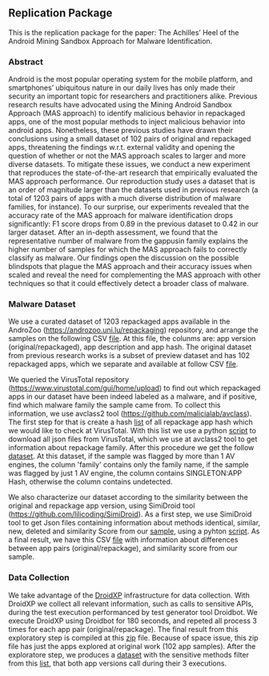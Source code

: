 ## Replication Package

This is the replication package for the paper: The Achilles’ Heel of the Android Mining Sandbox Approach for Malware Identification.

### Abstract

Android is the most popular operating system for the mobile platform, and smartphones’ ubiquitous nature in our daily lives has only made their security an important topic for researchers and practitioners alike. Previous research results have advocated using the Mining Android Sandbox Approach (MAS approach) to identify malicious behavior in repackaged apps, one of the most popular methods to inject malicious behavior into android apps. Nonetheless, these previous studies have drawn their conclusions using a small dataset of 102 pairs of original and repackaged apps, threatening the findings w.r.t. external validity and opening the question of whether or not the MAS approach scales to larger and more diverse datasets. To mitigate these issues, we conduct a new experiment that reproduces the state-of-the-art research that empirically evaluated the MAS approach performance. Our reproduction study uses a dataset that is an order of magnitude larger than the datasets used in previous research (a total of 1203 pairs of apps with a much diverse distribution of malware families, for instance). To our surprise, our experiments revealed that the accuracy rate of the MAS approach for malware identification drops significantly: F1 score drops from 0.89 in the previous dataset to 0.42 in our larger dataset. After an in-depth assessment, we found that the
representative number of malware from the gappusin family explains the higher number of samples for which the MAS approach fails to correctly classify as malware. Our findings open the discussion on the possible blindspots that plague the MAS approach and their accuracy issues when scaled and reveal the need for complementing the MAS approach with other techniques so that it could effectively detect a broader class of malware.

### Malware Dataset

We use a curated dataset of 1203 repackaged apps available in the AndroZoo (https://androzoo.uni.lu/repackaging) repository, and arrange the samples on the following CSV [file](../paper-droidxptrace-results-F55A/appsHash.csv). At this file, the colunms are: app version (original/repackaged), app description and app hash. The original dataset from previous research works is a subset of preview dataset and has 102 repackaged apps, which we separate and available at follow CSV [file](../paper-droidxptrace-results-F55A/originalMalwareSample.csv).

We queried the VirusTotal repository (https://www.virustotal.com/gui/home/upload) to find out which repackaged apps in our dataset have been indeed labeled as a malware, and if positive, find which malware family the sample came from. To collect this information, we use avclass2 tool (https://github.com/malicialab/avclass). The first step for that is create a hash [list](../paper-droidxptrace-results-F55A/listRepackageHash.csv) of all repackage app hash which we would like to check at VirusTotal. With this list we use a python [script](../paper-droidxptrace-results-F55A/urltoFile.py) to download all json files from VirusTotal, which we use at avclass2 tool to get information about repackage family. After this procedure we get the follow [dataset](../paper-droidxptrace-results-F55A/avclass.csv). At this dataset, if the sample was flagged by more than 1 AV engines, the column 'family' contains only the family name, if the sample was flagged by just 1 AV engine, the column contains SINGLETON:APP Hash, otherwise the column contains undetected.

We also characterize our dataset according to the similarity between the original and repackage app version, using SimiDroid tool (https://github.com/lilicoding/SimiDroid). As a first step, we use SimiDroid tool to get Json files containing information about methods identical, similar, new, deleted and similarity Score from our [sample](../paper-droidxptrace-results-F55A/listapps.csv), using a pyhton [script](../paper-droidxptrace-results-F55A/getJsonFilefromSimiDroid.py). As a final result, we have this CSV [file](../paper-droidxptrace-results-F55A/summarySimiDroid.csv) with information about differences between app pairs (original/repackage), and similarity score from our sample.

### Data Collection

We take advantage of the [DroidXP](https://github.com/droidxp/benchmark) infrastructure for data collection. With DroidXP we collect all relevant information, such as calls to sensitive APIs, during the test execution performanced by test generator tool Droidbot. We execute DroidXP using Droidbot for 180 seconds, and repeted all process 3 times for each app pair (original/repackage). The final result from this exploratory step is compiled at this [zip](../paper-droidxptrace-results-F55A/180_preview_work.zip) file. Because of space issue, this zip file has just the apps explored at original work (102 app samples). After the exploratore step, we produces a [dataset](../paper-droidxptrace-results-F55A/output/methodsExplored.zip) with the sensitive methods filter from this [list](../paper-droidxptrace-results-F55A/methods_explored/sensitive_methods.txt), that both app versions call during their 3 executions.

